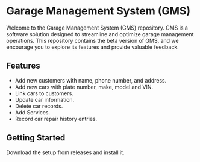 # Garage Management System (GMS) 

Welcome to the Garage Management System (GMS) repository. GMS is a software solution designed to streamline and optimize garage management operations. This repository contains the beta version of GMS, and we encourage you to explore its features and provide valuable feedback.

## Features

- Add new customers with name, phone number, and address.
- Add new cars with plate number, make, model and VIN.
-  Link cars to customers.
-  Update car information.
-  Delete car records.
- Add Services.
- Record car repair history entries.

## Getting Started

Download the setup from releases and install it.

## 
